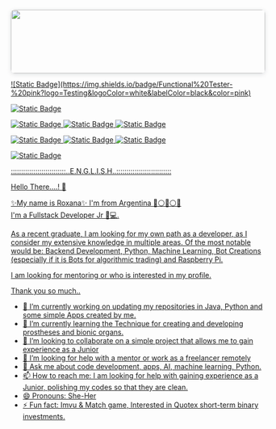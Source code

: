 <div style="position: relative; width: 100%; height: 0; padding-top: 25.0000%;
 padding-bottom: 0; box-shadow: 0 2px 8px 0 rgba(63,69,81,0.16); margin-top: 1.6em; margin-bottom: 0.9em; overflow: hidden;
 border-radius: 8px; will-change: transform;">
  <img src="https://i.imgur.com/XqYpdtR.png" style="position: absolute; width: 100%; height: 100%; top: 0; left: 0; border: none; padding: 0;margin: 0;">
</div>

  </iframe>
</div>
<a href="https:&#x2F;&#x2F;www.canva.com&#x2F;design&#x2F;DAFolZI0V84&#x2F;view?utm_content=DAFolZI0V84&amp;utm_campaign=designshare&amp;utm_medium=embeds&amp;utm_source=link" target="_blank" rel="noopener">
  
  </iframe>
</div>
<a href="https:&#x2F;&#x2F;www.canva.com&#x2F;design&#x2F;DAFolZI0V84&#x2F;view?utm_content=DAFolZI0V84&amp;utm_campaign=designshare&amp;utm_medium=embeds&amp;utm_source=link" target="_blank" rel="noopener">
![Static Badge](https://img.shields.io/badge/Functional%20Tester-%20pink?logo=Testing&logoColor=white&labelColor=black&color=pink)

![Static Badge](https://img.shields.io/badge/App%20Inventor-%20green?logo=Android&logoColor=white&labelColor=black&color=green)

![Static Badge](https://img.shields.io/badge/Java-%20orange?logo=java&logoColor=white&labelColor=black&color=orange)
![Static Badge](https://img.shields.io/badge/MySQL-%20Blue?logo=MySQL&logoColor=white&labelColor=black&color=blue)
![Static Badge](https://img.shields.io/badge/JPA-%20skyblue?logo=jpa&logoColor=white&labelColor=black&color=skyblue)


![Static Badge](https://img.shields.io/badge/HTML-%20purple?logo=html&logoColor=white&labelColor=black&color=purple)
![Static Badge](https://img.shields.io/badge/CSS-%20red?logo=css&logoColor=white&labelColor=black&color=red)
![Static Badge](https://img.shields.io/badge/JAVASCRIPT-%20green?style=black&logo=javascript&logoColor=white&labelColor=black&color=green)

![Static Badge](https://img.shields.io/badge/Python-%20yellow?logo=python&logoColor=white&labelColor=black&color=yellow)

:::::::::::::::::::::::::::..E.N.G.L.I.S.H..:::::::::::::::::::::::::::

Hello There....! 👋

✨My name is Roxana✨
I'm from Argentina 🔵⚪🌞⚪🔵  
I'm a Fullstack Developer Jr 💁💻.

As a recent graduate, I am looking for my own path as a developer, as I consider my extensive knowledge in multiple areas.
Of the most notable would be: Backend Development, Python, Machine Learning, Bot Creations (especially if it is Bots for algorithmic trading) and Raspberry Pi.

I am looking for mentoring or who is interested in my profile.

Thank you so much..

- 🔭 I’m currently working on updating my repositories in Java, Python and some 
      simple Apps created by me.
- 🌱 I’m currently learning the Technique for creating and developing prostheses 
      and bionic organs.
- 👯 I’m looking to collaborate on a simple project that allows me to gain 
      experience as a Junior
- 🤔 I’m looking for help with a mentor or work as a freelancer remotely
- 💬 Ask me about  code development, apps, AI, machine learning, 
      Python.
- 📫 How to reach me: I am looking for help with gaining experience as a Junior, 
      polishing my codes so that they are clean.
- 😄 Pronouns: She-Her 
- ⚡ Fun fact: Imvu & Match game, Interested in Quotex short-term binary 
     investments.
